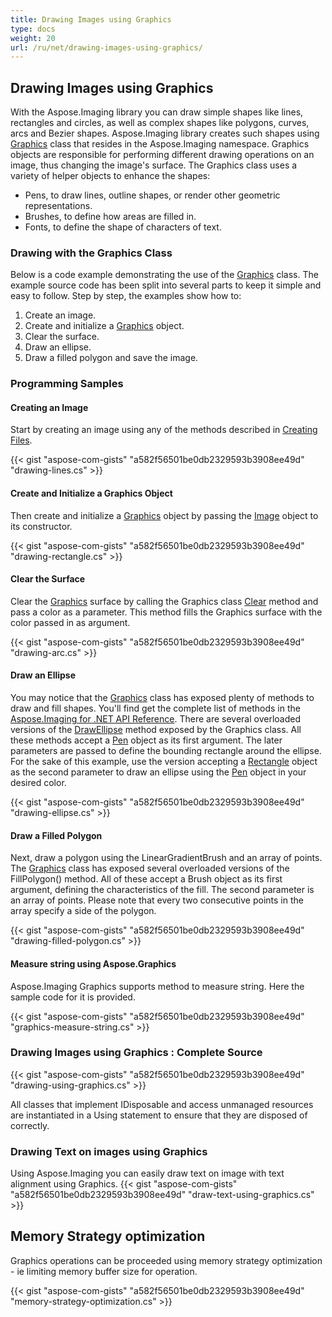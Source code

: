 ```yaml
---
title: Drawing Images using Graphics
type: docs
weight: 20
url: /ru/net/drawing-images-using-graphics/
---
```


## **Drawing Images using Graphics**
With the Aspose.Imaging library you can draw simple shapes like lines, rectangles and circles, as well as complex shapes like polygons, curves, arcs and Bezier shapes. Aspose.Imaging library creates such shapes using [Graphics](https://reference.aspose.com/imaging/ru/net/aspose.imaging/graphics) class that resides in the Aspose.Imaging namespace. Graphics objects are responsible for performing different drawing operations on an image, thus changing the image's surface. The Graphics class uses a variety of helper objects to enhance the shapes:

- Pens, to draw lines, outline shapes, or render other geometric representations.
- Brushes, to define how areas are filled in.
- Fonts, to define the shape of characters of text.
### **Drawing with the Graphics Class**
Below is a code example demonstrating the use of the [Graphics](https://reference.aspose.com/imaging/ru/net/aspose.imaging/graphics) class. The example source code has been split into several parts to keep it simple and easy to follow. Step by step, the examples show how to:

1. Create an image.
1. Create and initialize a [Graphics](https://reference.aspose.com/imaging/ru/net/aspose.imaging/graphics) object.
1. Clear the surface.
1. Draw an ellipse.
1. Draw a filled polygon and save the image.
### **Programming Samples**
#### **Creating an Image**
Start by creating an image using any of the methods described in [Creating Files](https://docs.aspose.com/imaging/ru/net/drawing-images/#DrawingandFormattingImages-CreatingImageFiles).

{{< gist "aspose-com-gists" "a582f56501be0db2329593b3908ee49d" "drawing-lines.cs" >}}


#### **Create and Initialize a Graphics Object**
Then create and initialize a [Graphics](https://reference.aspose.com/imaging/ru/net/aspose.imaging/graphics) object by passing the [Image](https://reference.aspose.com/imaging/ru/net/aspose.imaging/image) object to its constructor.

{{< gist "aspose-com-gists" "a582f56501be0db2329593b3908ee49d" "drawing-rectangle.cs" >}}


#### **Clear the Surface**
Clear the [Graphics](https://reference.aspose.com/imaging/ru/net/aspose.imaging/graphics) surface by calling the Graphics class [Clear](https://reference.aspose.com/imaging/ru/net/aspose.imaging/graphics/methods/clear) method and pass a color as a parameter. This method fills the Graphics surface with the color passed in as argument.

{{< gist "aspose-com-gists" "a582f56501be0db2329593b3908ee49d" "drawing-arc.cs" >}}


#### **Draw an Ellipse**
You may notice that the [Graphics](https://reference.aspose.com/imaging/ru/net/aspose.imaging/graphics) class has exposed plenty of methods to draw and fill shapes. You'll find get the complete list of methods in the [Aspose.Imaging for .NET API Reference](https://docs.aspose.com/imaging/ru/net/crop-rotate-and-resize-images/). There are several overloaded versions of the [DrawEllipse](https://reference.aspose.com/imaging/ru/net/aspose.imaging/graphics/methods/drawellipse/index) method exposed by the Graphics class. All these methods accept a [Pen](https://reference.aspose.com/imaging/ru/net/aspose.imaging/pen) object as its first argument. The later parameters are passed to define the bounding rectangle around the ellipse. For the sake of this example, use the version accepting a [Rectangle](https://reference.aspose.com/imaging/ru/net/aspose.imaging/rectangle) object as the second parameter to draw an ellipse using the [Pen](https://reference.aspose.com/imaging/ru/net/aspose.imaging/pen) object in your desired color.

{{< gist "aspose-com-gists" "a582f56501be0db2329593b3908ee49d" "drawing-ellipse.cs" >}}


#### **Draw a Filled Polygon**
Next, draw a polygon using the LinearGradientBrush and an array of points. The [Graphics](https://reference.aspose.com/imaging/ru/net/aspose.imaging/graphics) class has exposed several overloaded versions of the FillPolygon() method. All of these accept a Brush object as its first argument, defining the characteristics of the fill. The second parameter is an array of points. Please note that every two consecutive points in the array specify a side of the polygon.

{{< gist "aspose-com-gists" "a582f56501be0db2329593b3908ee49d" "drawing-filled-polygon.cs" >}}

#### **Measure string using Aspose.Graphics**
Aspose.Imaging Graphics supports method to measure string. Here the sample code for it is provided.

{{< gist "aspose-com-gists" "a582f56501be0db2329593b3908ee49d" "graphics-measure-string.cs" >}}

### **Drawing Images using Graphics : Complete Source**
{{< gist "aspose-com-gists" "a582f56501be0db2329593b3908ee49d" "drawing-using-graphics.cs" >}}

All classes that implement IDisposable and access unmanaged resources are instantiated in a Using statement to ensure that they are disposed of correctly.

### **Drawing Text on images using Graphics**
Using Aspose.Imaging you can easily draw text on image with text alignment using Graphics.
{{< gist "aspose-com-gists" "a582f56501be0db2329593b3908ee49d" "draw-text-using-graphics.cs" >}}

## **Memory Strategy optimization**
Graphics operations can be proceeded using memory strategy optimization - ie limiting memory buffer size for operation.

{{< gist "aspose-com-gists" "a582f56501be0db2329593b3908ee49d" "memory-strategy-optimization.cs" >}}

